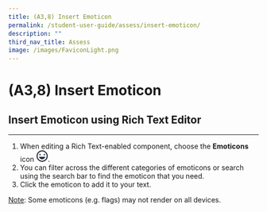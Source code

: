 ```yaml
---
title: (A3,8) Insert Emoticon
permalink: /student-user-guide/assess/insert-emoticon/
description: ""
third_nav_title: Assess
image: /images/FaviconLight.png
---
```

<h1 id="insert-emoticon">(A3,8) Insert Emoticon</h1>
<h2 id="-insert-emoticon-using-rich-text-editor-">Insert Emoticon using Rich Text Editor</h2>
<hr>
<ol>
<li>When editing a Rich Text-enabled component, choose the <strong>Emoticons</strong> icon <img style="width:1.5rem; display: inline;" src="/images/Icons/Emoticons.svg">.</li>
<li>You can filter across the different categories of emoticons or search using the search bar to find the emoticon that you need.</li>
<li>Click the emoticon to add it to your text.</li>
</ol>
<p><u>Note</u>: Some emoticons (e.g. flags) may not render on all devices.</p>